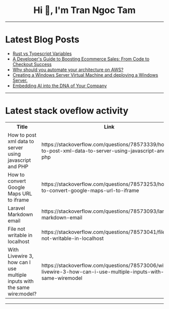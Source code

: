 <h1 align="center">Hi 👋, I'm Tran Ngoc Tam</h1>

---

# Latest Blog Posts 
<!-- BLOG-POST-LIST:START -->
- [Rust vs Typescript Variables](https://dev.to/daveturissini/rust-vs-typescript-variables-38ab)
- [A Developer&#39;s Guide to Boosting Ecommerce Sales: From Code to Checkout Success](https://dev.to/elena143/a-developers-guide-to-boosting-ecommerce-sales-from-code-to-checkout-success-4p3h)
- [Why should you automate your architecture on AWS?](https://dev.to/welcloud-io/why-should-you-automate-your-architecture-on-aws-333c)
- [Creating a Windows Server Virtual Machine and deploying a Windows Server.](https://dev.to/opsyog/create-a-windows-server-and-install-windows-server-on-it-52ec)
- [Embedding AI into the DNA of Your Company](https://dev.to/dev3l/embedding-ai-into-the-dna-of-your-company-35nb)
<!-- BLOG-POST-LIST:END -->

---

# Latest stack oveflow activity
<table>
  <tr><th>Title</th><th>Link</th></tr>
  <!-- STACKOVERFLOW:START --><tr><td>How to post xml data to server using javascript and PHP</td><td>https://stackoverflow.com/questions/78573339/how-to-post-xml-data-to-server-using-javascript-and-php</td></tr><tr><td>How to convert Google Maps URL to iframe</td><td>https://stackoverflow.com/questions/78573253/how-to-convert-google-maps-url-to-iframe</td></tr><tr><td>Laravel Markdown email</td><td>https://stackoverflow.com/questions/78573093/laravel-markdown-email</td></tr><tr><td>File not writable in localhost</td><td>https://stackoverflow.com/questions/78573041/file-not-writable-in-localhost</td></tr><tr><td>With Livewire 3, how can I use multiple inputs with the same wire:model?</td><td>https://stackoverflow.com/questions/78573006/with-livewire-3-how-can-i-use-multiple-inputs-with-the-same-wiremodel</td></tr><!-- STACKOVERFLOW:END -->
</table>

---


